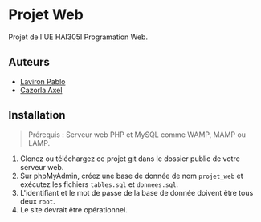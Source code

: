 # Projet Web

Projet de l'UE HAI305I Programation Web.

## Auteurs

- [Laviron Pablo](https://github.com/0lbap)
- [Cazorla Axel](#)


## Installation

> Prérequis : Serveur web PHP et MySQL comme WAMP, MAMP ou LAMP.

1. Clonez ou téléchargez ce projet git dans le dossier public de votre serveur web.
2. Sur phpMyAdmin, créez une base de donnée de nom `projet_web` et exécutez les fichiers `tables.sql` et `donnees.sql`.
3. L'identifiant et le mot de passe de la base de donnée doivent être tous deux `root`.
4. Le site devrait être opérationnel.
